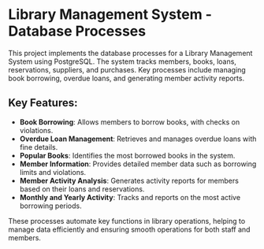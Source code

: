 # Library Management System - Database Processes

This project implements the database processes for a Library Management System using PostgreSQL. The system tracks members, books, loans, reservations, suppliers, and purchases. Key processes include managing book borrowing, overdue loans, and generating member activity reports.

## Key Features:
- **Book Borrowing**: Allows members to borrow books, with checks on violations.
- **Overdue Loan Management**: Retrieves and manages overdue loans with fine details.
- **Popular Books**: Identifies the most borrowed books in the system.
- **Member Information**: Provides detailed member data such as borrowing limits and violations.
- **Member Activity Analysis**: Generates activity reports for members based on their loans and reservations.
- **Monthly and Yearly Activity**: Tracks and reports on the most active borrowing periods.

These processes automate key functions in library operations, helping to manage data efficiently and ensuring smooth operations for both staff and members.
